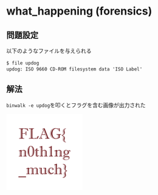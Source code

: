 # what_happening (forensics)

## 問題設定
以下のようなファイルを与えられる
```
$ file updog
updog: ISO 9660 CD-ROM filesystem data 'ISO Label'
```

## 解法
`binwalk -e updog`を叩くとフラグを含む画像が出力された

![flag](flag.png)
